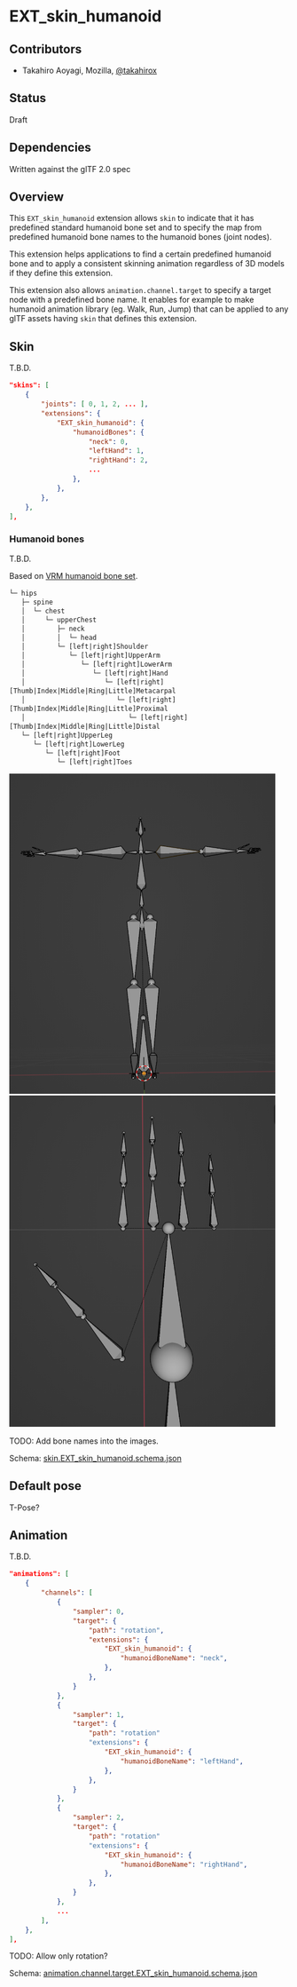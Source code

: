 # EXT_skin_humanoid

## Contributors

* Takahiro Aoyagi, Mozilla, [@takahirox](https://github.com/takahirox)

## Status

Draft

## Dependencies

Written against the glTF 2.0 spec

## Overview

This `EXT_skin_humanoid` extension allows `skin` to indicate that it has predefined standard
humanoid bone set and to specify the map from predefined humanoid bone names to the humanoid
bones (joint nodes).

This extension helps applications to find a certain predefined humanoid bone and
to apply a consistent skinning animation regardless of 3D models if they define this extension.

This extension also allows `animation.channel.target` to specify a target node with
a predefined bone name. It enables for example to make humanoid animation library (eg. Walk, Run,
Jump) that can be applied to any glTF assets having `skin` that defines this extension.

## Skin

T.B.D.

```json
"skins": [
    {
        "joints": [ 0, 1, 2, ... ],
        "extensions": {
            "EXT_skin_humanoid": {
                "humanoidBones": {
                    "neck": 0,
                    "leftHand": 1,
                    "rightHand": 2,
                    ...
                },
            },
        },
    },
],
```

### Humanoid bones

T.B.D.

Based on [VRM humanoid bone set](https://github.com/vrm-c/vrm-specification/blob/master/specification/VRMC_vrm-1.0/humanoid.md).

```
└─ hips
   ├─ spine
   │  └─ chest
   │     └─ upperChest
   │        ├─ neck
   │        │  └─ head
   │        └─ [left|right]Shoulder
   │           └─ [left|right]UpperArm
   │              └─ [left|right]LowerArm
   │                 └─ [left|right]Hand
   │                    └─ [left|right][Thumb|Index|Middle|Ring|Little]Metacarpal
   │                       └─ [left|right][Thumb|Index|Middle|Ring|Little]Proximal
   │                          └─ [left|right][Thumb|Index|Middle|Ring|Little]Distal
   └─ [left|right]UpperLeg
      └─ [left|right]LowerLeg
         └─ [left|right]Foot
            └─ [left|right]Toes
```

<img src="./images/body.png" width="480" alt="body">

<img src="./images/hand.png" width="480" alt="hand">

TODO: Add bone names into the images.

Schema: [skin.EXT_skin_humanoid.schema.json](./schema/skin.EXT_skin_humanoid.schema.json)

## Default pose

T-Pose?

## Animation

T.B.D.

```json
"animations": [
    {
        "channels": [
            {
                "sampler": 0,
                "target": {
                    "path": "rotation",
                    "extensions": {
                        "EXT_skin_humanoid": {
                            "humanoidBoneName": "neck",
                        },
                    },
                }
            },
            {
                "sampler": 1,
                "target": {
                    "path": "rotation"
                    "extensions": {
                        "EXT_skin_humanoid": {
                            "humanoidBoneName": "leftHand",
                        },
                    },
                }
            },
            {
                "sampler": 2,
                "target": {
                    "path": "rotation"
                    "extensions": {
                        "EXT_skin_humanoid": {
                            "humanoidBoneName": "rightHand",
                        },
                    },
                }
            },
            ...
        ],
    },
],
```

TODO: Allow only rotation?

Schema: [animation.channel.target.EXT_skin_humanoid.schema.json](./schema/animation.channel.target.EXT_skin_humanoid.schema.json)
